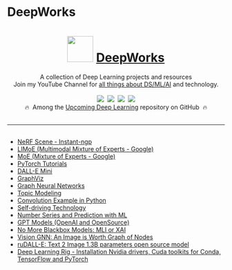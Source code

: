 # DeepWorks


<div align="center">
<h1><img width="60" src="https://prodramp.com/static/media/prodramp-100.27426f0b.png">&nbsp;<a href="https://madewithml.com/">DeepWorks</a></h1>
A collection of Deep Learning projects  and resources
<br>
Join my YouTube Channel for <a href="https://www.youtube.com/channel/UClLqLPWRsta-inJcDrqh6Pg">all things about DS/ML/AI</a> and technology.
    <br>
</div>

<br>

<div align="center">
    <a target="_blank" href="https://www.youtube.com/channel/UClLqLPWRsta-inJcDrqh6Pg"><img src="https://img.shields.io/badge/Subscribe-630-brightgreen"></a>&nbsp;
    <a target="_blank" href="https://github.com/prodramp/DeepWorks"><img src="https://img.shields.io/github/stars/prodramp/deepworks.svg?style=social&label=Star"></a>&nbsp;
    <a target="_blank" href="https://www.linkedin.com/company/prodramp"><img src="https://img.shields.io/badge/style--5eba00.svg?label=LinkedIn&logo=linkedin&style=social"></a>&nbsp;
    <a target="_blank" href="https://twitter.com/prodramp"><img src="https://img.shields.io/twitter/follow/prodramp.svg?label=Follow&style=social"></a>
    <br>
    🔥&nbsp; Among the <a href="https://github.com/topics/deeplearning" target="_blank">Upcoming Deep Learning</a> repository on GitHub
    &nbsp;🔥
</div>

<br>
<hr>

## ##
- [NeRF Scene - Instant-ngp](https://github.com/prodramp/DeepWorks/tree/main/Instant-NGP)
- [LIMoE (Multimodal Mixture of Experts - Google)](https://github.com/prodramp/DeepWorks/tree/main/LIMoE)
- [MoE (Mixture of Experts - Google)](https://github.com/prodramp/DeepWorks/tree/main/MoE)
- [PyTorch Tutorials](https://github.com/prodramp/DeepWorks/tree/main/PyTorchTutorials)
- [DALL-E Mini](https://github.com/prodramp/DeepWorks/tree/main/DallE-mini)
- [GraphViz](https://github.com/prodramp/DeepWorks/tree/main/DeepViz)
- [Graph Neural Networks](https://github.com/prodramp/DeepWorks/tree/main/GraphNeuralNetworks)
- [Topic Modeling](https://github.com/prodramp/DeepWorks/tree/main/TopicModelling)
- [Convolution Example in Python](https://github.com/prodramp/DeepWorks/tree/main/ConvolutionOnImageDemo)
- [Self-driving Technology](https://github.com/prodramp/DeepWorks/tree/main/selfdrivingtech)
- [Number Series and Prediction with ML](https://github.com/prodramp/DeepWorks/tree/main/PredictNumberSeries)
- [GPT Models (OpenAI and OpenSource)](https://github.com/prodramp/DeepWorks/tree/main/GPT-Models)
- [No More Blackbox Models: MLI or XAI](https://github.com/prodramp/DeepWorks/tree/main/MLI-XAI)
- [Vision GNN: An Image is Worth Graph of Nodes](https://github.com/prodramp/DeepWorks/tree/main/ViG(VisionGNN))
- [ruDALL-E: Text 2 Image 1.3B parameters open source model](https://github.com/prodramp/DeepWorks/tree/main/ruDALL-E)
- [Deep Learning Rig - Installation Nvidia drivers, Cuda toolkits for Conda, TensorFlow and PyTorch](https://github.com/prodramp/DeepWorks/tree/main/DeepLearningRig)
